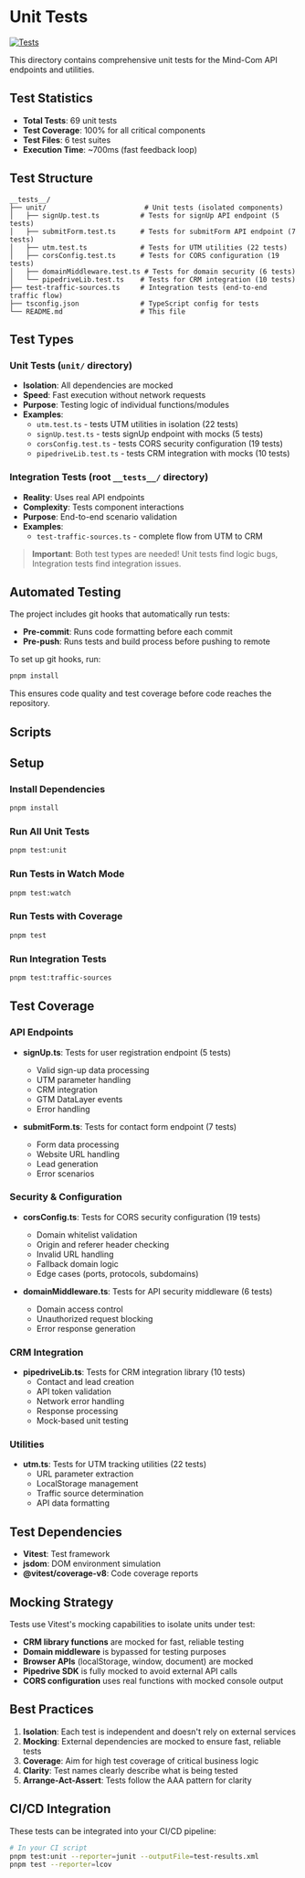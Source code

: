 # Unit Tests

[![Tests](https://github.com/jilarganti/GoldenFishProject/actions/workflows/test.yml/badge.svg?branch=main)](https://github.com/jilarganti/GoldenFishProject/actions/workflows/test.yml)

This directory contains comprehensive unit tests for the Mind-Com API endpoints and utilities.

## Test Statistics

- **Total Tests**: 69 unit tests
- **Test Coverage**: 100% for all critical components
- **Test Files**: 6 test suites
- **Execution Time**: ~700ms (fast feedback loop)

## Test Structure

```
__tests__/
├── unit/                        # Unit tests (isolated components)
│   ├── signUp.test.ts          # Tests for signUp API endpoint (5 tests)
│   ├── submitForm.test.ts      # Tests for submitForm API endpoint (7 tests)
│   ├── utm.test.ts             # Tests for UTM utilities (22 tests)
│   ├── corsConfig.test.ts      # Tests for CORS configuration (19 tests)
│   ├── domainMiddleware.test.ts # Tests for domain security (6 tests)
│   └── pipedriveLib.test.ts    # Tests for CRM integration (10 tests)
├── test-traffic-sources.ts     # Integration tests (end-to-end traffic flow)
├── tsconfig.json               # TypeScript config for tests
└── README.md                   # This file
```

## Test Types

### Unit Tests (`unit/` directory)

- **Isolation**: All dependencies are mocked
- **Speed**: Fast execution without network requests
- **Purpose**: Testing logic of individual functions/modules
- **Examples**:
  - `utm.test.ts` - tests UTM utilities in isolation (22 tests)
  - `signUp.test.ts` - tests signUp endpoint with mocks (5 tests)
  - `corsConfig.test.ts` - tests CORS security configuration (19 tests)
  - `pipedriveLib.test.ts` - tests CRM integration with mocks (10 tests)

### Integration Tests (root `__tests__/` directory)

- **Reality**: Uses real API endpoints
- **Complexity**: Tests component interactions
- **Purpose**: End-to-end scenario validation
- **Examples**:
  - `test-traffic-sources.ts` - complete flow from UTM to CRM

> **Important**: Both test types are needed! Unit tests find logic bugs, Integration tests find integration issues.

## Automated Testing

The project includes git hooks that automatically run tests:

- **Pre-commit**: Runs code formatting before each commit
- **Pre-push**: Runs tests and build process before pushing to remote

To set up git hooks, run:

```bash
pnpm install
```

This ensures code quality and test coverage before code reaches the repository.

## Scripts

## Setup

### Install Dependencies

```bash
pnpm install
```

### Run All Unit Tests

```bash
pnpm test:unit
```

### Run Tests in Watch Mode

```bash
pnpm test:watch
```

### Run Tests with Coverage

```bash
pnpm test
```

### Run Integration Tests

```bash
pnpm test:traffic-sources
```

## Test Coverage

### API Endpoints

- **signUp.ts**: Tests for user registration endpoint (5 tests)

  - Valid sign-up data processing
  - UTM parameter handling
  - CRM integration
  - GTM DataLayer events
  - Error handling

- **submitForm.ts**: Tests for contact form endpoint (7 tests)
  - Form data processing
  - Website URL handling
  - Lead generation
  - Error scenarios

### Security & Configuration

- **corsConfig.ts**: Tests for CORS security configuration (19 tests)

  - Domain whitelist validation
  - Origin and referer header checking
  - Invalid URL handling
  - Fallback domain logic
  - Edge cases (ports, protocols, subdomains)

- **domainMiddleware.ts**: Tests for API security middleware (6 tests)
  - Domain access control
  - Unauthorized request blocking
  - Error response generation

### CRM Integration

- **pipedriveLib.ts**: Tests for CRM integration library (10 tests)
  - Contact and lead creation
  - API token validation
  - Network error handling
  - Response processing
  - Mock-based unit testing

### Utilities

- **utm.ts**: Tests for UTM tracking utilities (22 tests)
  - URL parameter extraction
  - LocalStorage management
  - Traffic source determination
  - API data formatting

## Test Dependencies

- **Vitest**: Test framework
- **jsdom**: DOM environment simulation
- **@vitest/coverage-v8**: Code coverage reports

## Mocking Strategy

Tests use Vitest's mocking capabilities to isolate units under test:

- **CRM library functions** are mocked for fast, reliable testing
- **Domain middleware** is bypassed for testing purposes
- **Browser APIs** (localStorage, window, document) are mocked
- **Pipedrive SDK** is fully mocked to avoid external API calls
- **CORS configuration** uses real functions with mocked console output

## Best Practices

1. **Isolation**: Each test is independent and doesn't rely on external services
2. **Mocking**: External dependencies are mocked to ensure fast, reliable tests
3. **Coverage**: Aim for high test coverage of critical business logic
4. **Clarity**: Test names clearly describe what is being tested
5. **Arrange-Act-Assert**: Tests follow the AAA pattern for clarity

## CI/CD Integration

These tests can be integrated into your CI/CD pipeline:

```bash
# In your CI script
pnpm test:unit --reporter=junit --outputFile=test-results.xml
pnpm test --reporter=lcov
```
